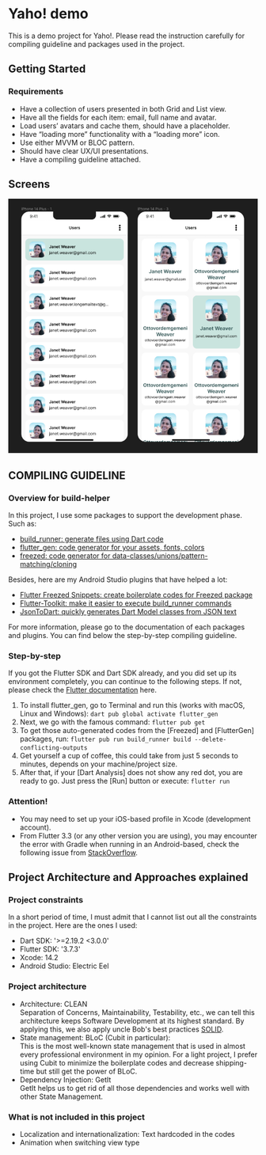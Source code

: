 # Yaho! demo

This is a demo project for Yaho!. Please read the instruction carefully for compiling guideline and packages used in the project.

## Getting Started

### Requirements

- Have a collection of users presented in both Grid and List view.
- Have all the fields for each item: email, full name and avatar.
- Load users’ avatars and cache them, should have a placeholder.
- Have “loading more” functionality with a “loading more” icon.
- Use either MVVM or BLOC pattern.
- Should have clear UX/UI presentations.
- Have a compiling guideline attached.

## Screens
![Screen Preview](https://github.com/nguyen703/yaho_demo/blob/main/assets/images/screen-preview.png)

## COMPILING GUIDELINE

### Overview for build-helper

In this project, I use some packages to support the development phase. Such as:

- [build_runner: generate files using Dart code](https://pub.dev/packages/build_runner)
- [flutter_gen: code generator for your assets, fonts, colors](https://pub.dev/packages/flutter_gen)
- [freezed: code generator for data-classes/unions/pattern-matching/cloning](https://pub.dev/packages/freezed)

Besides, here are my Android Studio plugins that have helped a lot:

- [Flutter Freezed Snippets: create boilerplate codes for Freezed package](https://plugins.jetbrains.com/plugin/18258-flutter-freezed-snippets)
- [Flutter-Toolkit: make it easier to execute build_runner commands](https://plugins.jetbrains.com/plugin/14442-flutter-toolkit)
- [JsonToDart: quickly generates Dart Model classes from JSON text](https://plugins.jetbrains.com/plugin/12562-jsontodart-json-to-dart-)

For more information, please go to the documentation of each packages and plugins.
You can find below the step-by-step compiling guideline.

### Step-by-step

If you got the Flutter SDK and Dart SDK already, and you did set up its environment completely, you can continue to the following steps. If not, please check the [Flutter documentation](https://docs.flutter.dev) here.  

1. To install flutter_gen, go to Terminal and run this (works with macOS, Linux and Windows): ``dart pub global activate flutter_gen``
2. Next, we go with the famous command: ``flutter pub get``
3. To get those auto-generated codes from the [Freezed] and [FlutterGen] packages, run: ``flutter pub run build_runner build --delete-conflicting-outputs``
4. Get yourself a cup of coffee, this could take from just 5 seconds to minutes, depends on your machine/project size.
5. After that, if your [Dart Analysis] does not show any red dot, you are ready to go. Just press the [Run] button or execute: ``flutter run``

### Attention!
- You may need to set up your iOS-based profile in Xcode (development account).
- From Flutter 3.3 (or any other version you are using), you may encounter the error with Gradle when running in an Android-based, check the following issue from [StackOverflow](https://stackoverflow.com/questions/66920708/update-gradle-in-flutter-project). 


## Project Architecture and Approaches explained

### Project constraints

In a short period of time, I must admit that I cannot list out all the constraints in the project. Here are the ones I used:
- Dart SDK: '>=2.19.2 <3.0.0'
- Flutter SDK: '3.7.3'
- Xcode: 14.2
- Android Studio: Electric Eel

### Project architecture

- Architecture: CLEAN<br />
Separation of Concerns, Maintainability, Testability, etc., we can tell this architecture keeps Software Development at its highest standard. By applying this, we also apply uncle Bob's best practices [SOLID](https://en.wikipedia.org/wiki/SOLID). 
- State management: BLoC (Cubit in particular):<br />
This is the most well-known state management that is used in almost every professional environment in my opinion. For a light project, I prefer using Cubit to minimize the boilerplate codes and decrease shipping-time but still get the power of BLoC.
- Dependency Injection: GetIt<br />
GetIt helps us to get rid of all those dependencies and works well with other State Management.

### What is not included in this project

- Localization and internationalization: Text hardcoded in the codes
- Animation when switching view type
